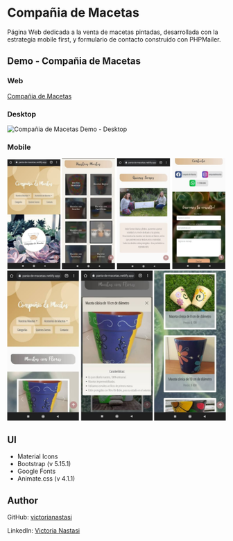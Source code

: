 # Compañia de Macetas
Página Web dedicada a la venta de macetas pintadas, desarrollada con la estrategia mobile first, y formulario de contacto construido con PHPMailer.

## Demo - Compañia de Macetas
### Web
[Compañia de Macetas](https://vnastasi.000webhostapp.com/)<br>

### Desktop
![Compañia de Macetas Demo - Desktop](demo/demo.gif)

### Mobile
![Compañia de Macetas Demo - Mobile](demo/demo1-mobile.jpg)
![Compañia de Macetas Demo - Mobile](demo/demo2-mobile.jpg)

## UI
- Material Icons
- Bootstrap (v 5.15.1)
- Google Fonts
- Animate.css (v 4.1.1)

## Author
GitHub: [victorianastasi](https://github.com/victorianastasi)

LinkedIn:  [Victoria Nastasi](https://www.linkedin.com/in/victoria-nastasi-a3452910b/)